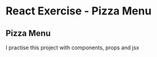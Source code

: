 # React Exercise - Pizza Menu

## Pizza Menu

I practise this project with components, props and jsx
